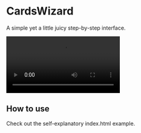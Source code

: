 # CardsWizard

A simple yet a little juicy step-by-step interface.

<video src="https://user-images.githubusercontent.com/89577423/231879825-658de756-78d1-4c8c-9f34-1f4b63fd9c2b.mp4"></video>

## How to use

Check out the self-explanatory index.html example.